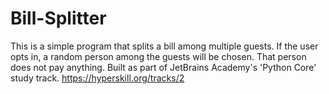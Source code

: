 # Bill-Splitter
This is a simple program that splits a bill among multiple guests. If the user opts in, a random person among the guests will be chosen. That person does not pay anything. Built as part of JetBrains Academy's 'Python Core' study track. https://hyperskill.org/tracks/2

